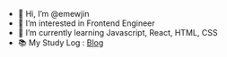 - 👋 Hi, I’m @emewjin
- 👀 I’m interested in Frontend Engineer
- 🌱 I’m currently learning Javascript, React, HTML, CSS
- 📚 My Study Log : [Blog](https://velog.io/@1703979)

<!---
Emewjin/Emewjin is a ✨ special ✨ repository because its `README.md` (this file) appears on your GitHub profile.
You can click the Preview link to take a look at your changes.
--->
